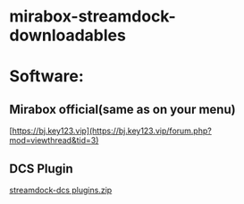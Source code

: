 # mirabox-streamdock-downloadables

# Software:

## Mirabox official(same as on your menu)

[https://bj.key123.vip](https://bj.key123.vip/forum.php?mod=viewthread&tid=3)

## DCS Plugin

[streamdock-dcs plugins.zip](https://bj.key123.vip/forum.php?mod=viewthread&tid=3)